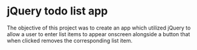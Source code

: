 # jQuery todo list app

The objective of this project was to create an app which utilized jQuery to allow a user to enter list items to appear onscreen alongside a button that when clicked removes the corresponding list item.
